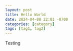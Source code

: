 ```yaml
---
layout: post
title: Hello World
date: 2024-04-08 22:01 -0700
categories: [category]
tags: [tag1, tag2]
---
```

Testing

